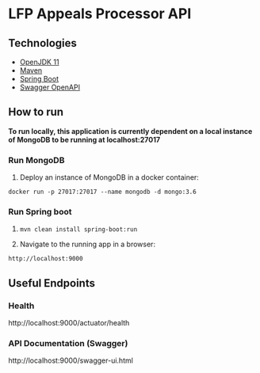 # LFP Appeals Processor API

## Technologies
- [OpenJDK 11](https://jdk.java.net/archive/)
- [Maven](https://maven.apache.org/download.cgi)
- [Spring Boot](https://spring.io/projects/spring-boot)
- [Swagger OpenAPI](https://swagger.io/docs/specification/about/)

## How to run

**To run locally, this application is currently dependent on a local instance of MongoDB to be running at localhost:27017**

### Run MongoDB
           
1. Deploy an instance of MongoDB in a docker container: 

`docker run -p 27017:27017 --name mongodb -d mongo:3.6`

### Run Spring boot

1. `mvn clean install spring-boot:run`

2. Navigate to the running app in a browser: 

`http://localhost:9000`


## Useful Endpoints

### Health

http://localhost:9000/actuator/health

### API Documentation (Swagger)

http://localhost:9000/swagger-ui.html
